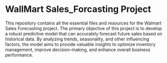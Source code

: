 # WallMart Sales_Forcasting Project

This repository contains all the essential files and resources for the Walmart Sales Forecasting project. The primary objective of this project is to develop a robust predictive model that can accurately forecast future sales based on historical data. By analyzing trends, seasonality, and other influencing factors, the model aims to provide valuable insights to optimize inventory management, improve decision-making, and enhance overall business performance.
